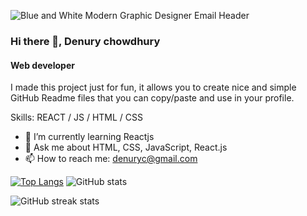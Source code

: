 ![Blue and White Modern Graphic Designer Email Header](https://github.com/user-attachments/assets/884bc4f0-70d0-414c-9a8d-19e0508e8e1d)
### Hi there 👋, Denury chowdhury
#### Web developer
I made this project just for fun, it allows you to create nice and simple GitHub Readme files that you can copy/paste and use in your profile.

Skills:  REACT / JS / HTML / CSS
- 🌱 I’m currently learning Reactjs 
- 💬 Ask me about HTML, CSS, JavaScript, React.js 
- 📫 How to reach me: denuryc@gmail.com 

[![Top Langs](https://github-readme-stats.vercel.app/api/top-langs/?username=Denurychowdhury)](https://github.com/anuraghazra/github-readme-stats) ![GitHub stats](https://github-readme-stats.vercel.app/api?username=Denurychowdhury&show_icons=true&count_private=true)  

![GitHub streak stats](https://streak-stats.demolab.com/?user=Denurychowdhury)  


<!---
Denurychowdhury/Denurychowdhury is a ✨ special ✨ repository because its `README.md` (this file) appears on your GitHub profile.
You can click the Preview link to take a look at your changes.
--->

